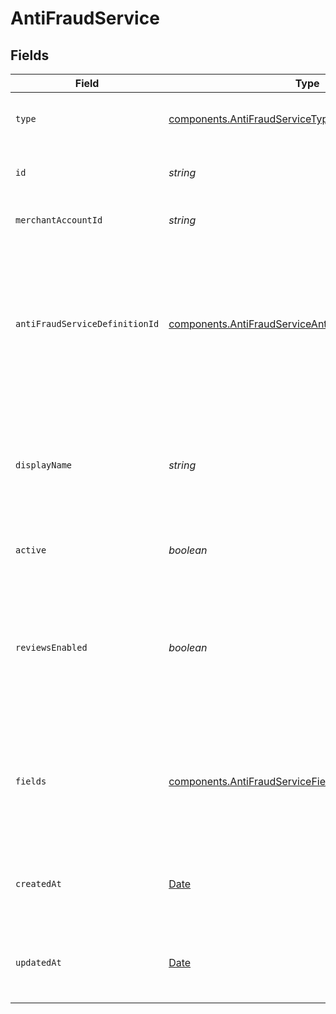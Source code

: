 # AntiFraudService


## Fields

| Field                                                                                                                                                                             | Type                                                                                                                                                                              | Required                                                                                                                                                                          | Description                                                                                                                                                                       | Example                                                                                                                                                                           |
| --------------------------------------------------------------------------------------------------------------------------------------------------------------------------------- | --------------------------------------------------------------------------------------------------------------------------------------------------------------------------------- | --------------------------------------------------------------------------------------------------------------------------------------------------------------------------------- | --------------------------------------------------------------------------------------------------------------------------------------------------------------------------------- | --------------------------------------------------------------------------------------------------------------------------------------------------------------------------------- |
| `type`                                                                                                                                                                            | [components.AntiFraudServiceType](../../models/components/antifraudservicetype.md)                                                                                                | :heavy_minus_sign:                                                                                                                                                                | The type of this resource. Is always `anti-fraud-service`.                                                                                                                        | anti-fraud-service                                                                                                                                                                |
| `id`                                                                                                                                                                              | *string*                                                                                                                                                                          | :heavy_minus_sign:                                                                                                                                                                | The unique Gr4vy ID for this anti-fraud service.                                                                                                                                  | fe26475d-ec3e-4884-9553-f7356683f7f9                                                                                                                                              |
| `merchantAccountId`                                                                                                                                                               | *string*                                                                                                                                                                          | :heavy_minus_sign:                                                                                                                                                                | The unique ID for a merchant account.                                                                                                                                             | default                                                                                                                                                                           |
| `antiFraudServiceDefinitionId`                                                                                                                                                    | [components.AntiFraudServiceAntiFraudServiceDefinitionId](../../models/components/antifraudserviceantifraudservicedefinitionid.md)                                                | :heavy_minus_sign:                                                                                                                                                                | The name of the Anti-Fraud service provider.<br/>During update request, this value is used for validation only but<br/>the underlying service can not be changed for an existing service. | sift-anti-fraud                                                                                                                                                                   |
| `displayName`                                                                                                                                                                     | *string*                                                                                                                                                                          | :heavy_minus_sign:                                                                                                                                                                | A unique name for this anti-fraud service which is used in the Gr4vy admin panel to give a anti-fraud service a human readable name.                                              | Sift Anti-Fraud Service.                                                                                                                                                          |
| `active`                                                                                                                                                                          | *boolean*                                                                                                                                                                         | :heavy_minus_sign:                                                                                                                                                                | Defines if this service is currently active or not.                                                                                                                               | true                                                                                                                                                                              |
| `reviewsEnabled`                                                                                                                                                                  | *boolean*                                                                                                                                                                         | :heavy_minus_sign:                                                                                                                                                                | Defines if this service needs to handle the review status with a proper<br/>review workflow. If not, the review status will be treated as any other<br/>one.                      | false                                                                                                                                                                             |
| `fields`                                                                                                                                                                          | [components.AntiFraudServiceFields](../../models/components/antifraudservicefields.md)[]                                                                                          | :heavy_minus_sign:                                                                                                                                                                | A list of fields, each containing a key-value pair for anti-fraud service decision mapping e.g. for Sift `approve_decision` will be in the response.                              |                                                                                                                                                                                   |
| `createdAt`                                                                                                                                                                       | [Date](https://developer.mozilla.org/en-US/docs/Web/JavaScript/Reference/Global_Objects/Date)                                                                                     | :heavy_minus_sign:                                                                                                                                                                | The date and time<br/>when this anti-fraud service was created in our system.                                                                                                     | 2013-07-16T19:23:00.000+00:00                                                                                                                                                     |
| `updatedAt`                                                                                                                                                                       | [Date](https://developer.mozilla.org/en-US/docs/Web/JavaScript/Reference/Global_Objects/Date)                                                                                     | :heavy_minus_sign:                                                                                                                                                                | The date and time<br/>when this anti-fraud service was last updated in our system.                                                                                                | 2013-07-16T19:23:00.000+00:00                                                                                                                                                     |